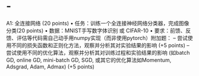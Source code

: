 # -
  A1: 全连接网络 (20 points)  • 任务：训练一个全连接神经网络分类器，完成图像分类(20 points)   • 数据：MNIST手写数字体识别 或 CIFAR-10  • 要求：前馈、反馈、评估等代码需自己动手用numpy实现（而非使用pytorch）附加题：   – 尝试使用不同的损失函数和正则化方法，观察并分析其对实验结果的影响 (+5 points)  – 尝试使用不同的优化算法，观察并分析其对训练过程和实验结果的影响 (如batch GD, online GD, mini-batch GD, SGD, 或其它的优化算法如Momentum, Adsgrad, Adam, Admax) (+5 points)
